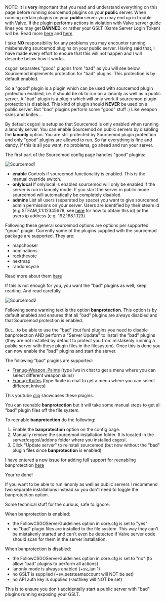 NOTE: It is **very** important that you read and understand everything on this page before running sourcemod plugins on your **public** server. When running certain plugins on your **public** server you may end up in trouble with Valve. If the plugin performs actions in violation with Valve server guide lines you may get **BANNED**, or rather your GSLT (Game Server Login Token) will be. Read more [here](https://forums.alliedmods.net/showthread.php?t=279854) and [here](http://blog.counter-strike.net/index.php/server_guidelines/)

I take **NO** responsibility for any problems you may encounter running misbehaving sourcemod plugins on your public server. Having said that, I have made every effort to ensure that this will not happen and I will describe below how it works.

csgosl separates "good" plugins from "bad" as you will see below. Sourcemod implements protection for "bad" plugins. This protection is by default enabled.

So a "good" plugin is a plugin which can be used with sourcemod plugin protection enabled, i.e. it should be ok to run on a lanonly as well as a public server.
A "bad" plugin is a plugin which will only work if sourcemod plugin protection is disabled. This kind of plugin should **NEVER** be used on a public server. But "bad" plugins perform some "good" stuff :) Like weapon skins and knifes... 

By default csgosl is setup so that Sourcemod is only enabled when running a lanonly server. You can enable Sourcemod on public servers by disabling the **lanonly** option. You are still protected by Sourcemod plugin protection and only "good" plugins are allowed to run. So far everything is fine and dandy, if this is all you want, no problems, go ahead and run your server.

The first part of the Sourcemod config page handles "good" plugins:

![Sourcemod1](https://raw.githubusercontent.com/wiki/lenosisnickerboa/csgosl/pics/config-page-sourcemod1.jpg)

* **enable** Controls if sourcemod functionality is enabled. This is the manual override switch.
* **onlylocal** If onlylocal is enabled sourcemod will only be enabled if the server is run in lanonly mode. If you start the server in public mode sourcemod will automatically be completely disabled.
* **admins** List all users (separated by space) you want to give sourcemod admin permissions on your server. Users are identified by their steam id (e.g STEAM_1:1:12345678, see [here](https://steamcommunity.com/sharedfiles/filedetails/?id=209000244) for how to obtain this id) or the users ip address (e.g. 192.168.1.123). 

Following these general sourcemod options are options per supported "good" plugin. Currently some of the plugins supplied with the sourcemod package are supported. They are:

* mapchooser
* nominations
* rockthevote
* nextmap
* randomcycle

Read more about them [here](https://wiki.alliedmods.net/Map_Management_Plugins_(SourceMod))

If this is not enough for you, you want the "bad" plugins as well, keep reading. And read carefully.

![Sourcemod2](https://raw.githubusercontent.com/wiki/lenosisnickerboa/csgosl/pics/config-page-sourcemod2.jpg)

Following some warning text is the option **banprotection**. This option is by default enabled and ensures that all "bad" plugins are always disabled and that Sourcemod protection is enabled.

But... to be able to use the "bad" (but fun) plugins you need to disable banprotection AND perform a "Server Update" to install the "bad" plugins (they are not installed by default to protect you from mistakenly running a public server with these plugin files in the filesystem). Once this is done you can now enable the "bad" plugins and start the server.

The following "bad" plugins are supported:

* [Franug-Weapon_Paints](https://github.com/Franc1sco/Franug-Weapon_Paints) (type !ws in chat to get a menu where you can select different weapon skins)
* [Franug-Knifes](https://github.com/Franc1sco/Franug-Knifes) (type !knife in chat to get a menu where you can select different knives)

This youtube [clip](https://www.youtube.com/watch?v=vsfRU4sJ_LU) showcases these plugins.

You can reenable **banprotection** but it will take some manual steps to get all "bad" plugin files off the file system. 

To reenable **banprotection** do the following:

1. Enable the **banprotection** option on the config page.
1. Manually remove the sourcemod installation folder. It is located in the server/csgosl/addons folder where you installed csgosl.
1. Click "Update server" to reinstall sourcemod (but now without the "bad" plugin files since **banprotection** is enabled)

I have entered a new issue for adding full support for reenabling banprotection [here](https://github.com/lenosisnickerboa/csgosl/issues/25)

Your're done! 

If you want to be able to run lanonly as well as public servers I recommend two separate installations instead so you don't need to toggle the banprotection option.

Some technical stuff for the curious, safe to ignore:

When banprotection is enabled:
* the FollowCSGOServerGuidelines option in core.cfg is set to "yes"
* no "bad" plugin files are installed to the file system. This way they can't be mistakenly started and can't even be detected if Valve server code should scan for them in the server installation.

When banprotection is disabled:
* the FollowCSGOServerGuidelines option in core.cfg is set to "no" (to allow "bad" plugins to perform all actions)
* lanonly mode is always enabled (+sv_lan 1)
* no GSLT is supplied (+sv_setsteamaccount will NOT be set)
* no API auth key is supplied (-authkey will NOT be set)

This is to ensure you don't accidentally start a public server with "bad" plugins running exposing your GSLT.